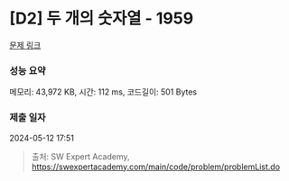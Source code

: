 # [D2] 두 개의 숫자열 - 1959 

[문제 링크](https://swexpertacademy.com/main/code/problem/problemDetail.do?contestProbId=AV5PpoFaAS4DFAUq) 

### 성능 요약

메모리: 43,972 KB, 시간: 112 ms, 코드길이: 501 Bytes

### 제출 일자

2024-05-12 17:51



> 출처: SW Expert Academy, https://swexpertacademy.com/main/code/problem/problemList.do